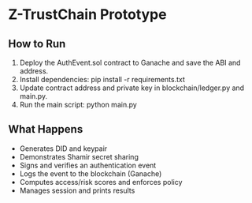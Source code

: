 # Z-TrustChain Prototype

## How to Run

1. Deploy the AuthEvent.sol contract to Ganache and save the ABI and address.
2. Install dependencies:
   pip install -r requirements.txt
3. Update contract address and private key in blockchain/ledger.py and main.py.
4. Run the main script:
   python main.py

## What Happens

- Generates DID and keypair
- Demonstrates Shamir secret sharing
- Signs and verifies an authentication event
- Logs the event to the blockchain (Ganache)
- Computes access/risk scores and enforces policy
- Manages session and prints results

